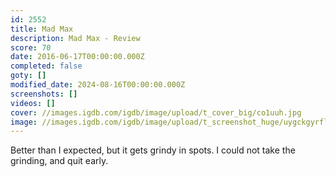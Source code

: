 ```yaml
---
id: 2552
title: Mad Max
description: Mad Max - Review
score: 70
date: 2016-06-17T00:00:00.000Z
completed: false
goty: []
modified_date: 2024-08-16T00:00:00.000Z
screenshots: []
videos: []
cover: //images.igdb.com/igdb/image/upload/t_cover_big/co1uuh.jpg
image: //images.igdb.com/igdb/image/upload/t_screenshot_huge/uygckgyrfl67gs1ksjzr.jpg
---
```

Better than I expected, but it gets grindy in spots. I could not take the grinding, and quit early.